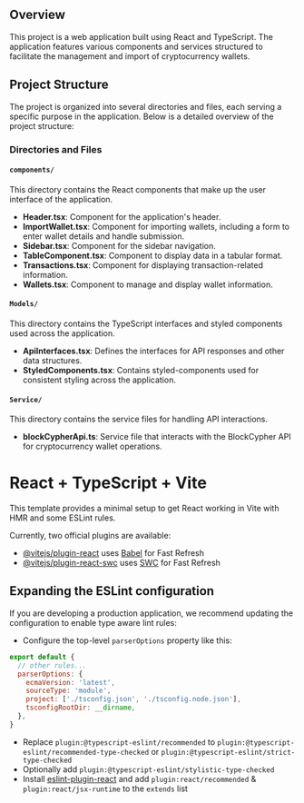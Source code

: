 ## Overview

This project is a web application built using React and TypeScript. The application features various components and services structured to facilitate the management and import of cryptocurrency wallets.

## Project Structure

The project is organized into several directories and files, each serving a specific purpose in the application. Below is a detailed overview of the project structure:




### Directories and Files

#### `components/`

This directory contains the React components that make up the user interface of the application.

- **Header.tsx**: Component for the application's header.
- **ImportWallet.tsx**: Component for importing wallets, including a form to enter wallet details and handle submission.
- **Sidebar.tsx**: Component for the sidebar navigation.
- **TableComponent.tsx**: Component to display data in a tabular format.
- **Transactions.tsx**: Component for displaying transaction-related information.
- **Wallets.tsx**: Component to manage and display wallet information.

#### `Models/`

This directory contains the TypeScript interfaces and styled components used across the application.

- **ApiInterfaces.tsx**: Defines the interfaces for API responses and other data structures.
- **StyledComponents.tsx**: Contains styled-components used for consistent styling across the application.

#### `Service/`

This directory contains the service files for handling API interactions.

- **blockCypherApi.ts**: Service file that interacts with the BlockCypher API for cryptocurrency wallet operations.











# React + TypeScript + Vite

This template provides a minimal setup to get React working in Vite with HMR and some ESLint rules.

Currently, two official plugins are available:

- [@vitejs/plugin-react](https://github.com/vitejs/vite-plugin-react/blob/main/packages/plugin-react/README.md) uses [Babel](https://babeljs.io/) for Fast Refresh
- [@vitejs/plugin-react-swc](https://github.com/vitejs/vite-plugin-react-swc) uses [SWC](https://swc.rs/) for Fast Refresh

## Expanding the ESLint configuration

If you are developing a production application, we recommend updating the configuration to enable type aware lint rules:

- Configure the top-level `parserOptions` property like this:

```js
export default {
  // other rules...
  parserOptions: {
    ecmaVersion: 'latest',
    sourceType: 'module',
    project: ['./tsconfig.json', './tsconfig.node.json'],
    tsconfigRootDir: __dirname,
  },
}
```

- Replace `plugin:@typescript-eslint/recommended` to `plugin:@typescript-eslint/recommended-type-checked` or `plugin:@typescript-eslint/strict-type-checked`
- Optionally add `plugin:@typescript-eslint/stylistic-type-checked`
- Install [eslint-plugin-react](https://github.com/jsx-eslint/eslint-plugin-react) and add `plugin:react/recommended` & `plugin:react/jsx-runtime` to the `extends` list